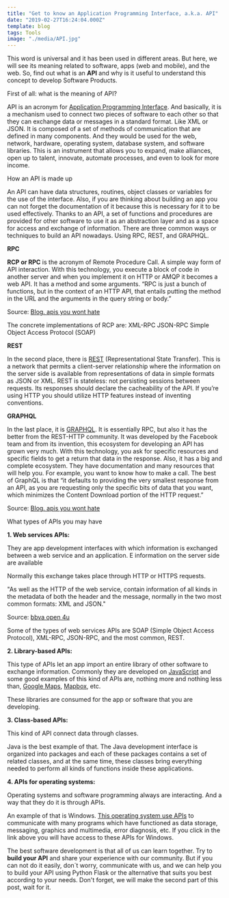 ```yaml
---
title: "Get to know an Application Programming Interface, a.k.a. API"
date: "2019-02-27T16:24:04.000Z"
template: blog
tags: Tools
image: "./media/API.jpg"
---
```



This word is universal and it has been used in different areas. But here, we will see its meaning related to software, apps (web and mobile), and the web. So, find out what is an **API** and why is it useful to understand this concept to develop Software Products. 


<title-2>First of all: what is the meaning of API?</title-2>

API is an acronym for <a href="https://zenscrape.com/java-web-scraping-comprehensive-tutorial/" target="_blank">Application Programming Interface</a>. And basically, it is a mechanism used to connect two pieces of software to each other so that they can exchange data or messages in a standard format. Like XML or JSON.
It is composed of a set of methods of communication that are defined in many components. And they would be used for the web, network, hardware, operating system, database system, and software libraries.
This is an instrument that allows you to expand, make alliances, open up to talent, innovate, automate processes, and even to look for more income.

<title-3>How an API is made up</title-3>

An API can have data structures, routines, object classes or variables for the use of the interface. Also, if you are thinking about building an app you can not forget the documentation of it because this is necessary for it to be used effectively.
Thanks to an API, a set of functions and procedures are provided for other software to use it as an abstraction layer and as a space for access and exchange of information. 
There are three common ways or techniques to build an API nowadays. Using RPC, REST, and GRAPHQL.

**RPC**

**RCP or RPC** is the acronym of Remote Procedure Call. A simple way form of API interaction. With this technology, you execute a block of code in another server and when you implement it on HTTP or AMQP it becomes a web API. 
It has a method and some arguments. “RPC is just a bunch of functions, but in the context of an HTTP API, that entails putting the method in the URL and the arguments in the query string or body.”

Source: [Blog. apis you wont hate](https://blog.apisyouwonthate.com/understanding-rpc-rest-and-graphql-2f959aadebe7)

The concrete implementations of RCP are: 
XML-RPC
JSON-RPC
Simple Object Access Protocol (SOAP)

**REST**

In the second place, there is  [REST](https://restrictcontentpro.com/downloads/rest-api/) (Representational State Transfer). This is a network that permits a client-server relationship where the information on the server side is available from representations of data in simple formats as JSON or XML. 
REST is stateless: not persisting sessions between requests. Its responses should declare the cacheability of the API. 
If you’re using HTTP you should utilize HTTP features instead of inventing conventions.

**GRAPHQL**

In the last place, it is [GRAPHQL](https://graphql.org/). It is essentially RPC, but also it has the better from the REST-HTTP community. 
It was developed by the Facebook team and from its invention, this ecosystem for developing an API has grown very much. 
With this technology, you ask for specific resources and specific fields to get a return that data in the response.
Also, it has a big and complete ecosystem. They have documentation and many resources that will help you. For example, you want to know how to make a call. 
The best of GraphQL is that “it defaults to providing the very smallest response from an API, as you are requesting only the specific bits of data that you want, which minimizes the Content Download portion of the HTTP request.”

Source: [Blog. apis you wont hate](https://blog.apisyouwonthate.com/understanding-rpc-rest-and-graphql-2f959aadebe7)

<title-3>What types of APIs you may have</title-3>

**1. Web services APIs:**


They are app development interfaces with which information is exchanged between a web service and an application. E information on the server side are available 

Normally this exchange takes place through HTTP or HTTPS requests.

"As well as the HTTP of the web service, contain information of all kinds in the metadata of both the header and the message, normally in the two most common formats: XML and JSON."

Source: [bbva open 4u](https://bbvaopen4u.com/en/actualidad/what-api-and-what-can-it-do-my-business)

Some of the types of web services APIs are SOAP (Simple Object Access Protocol), XML-RPC, JSON-RPC, and the most common, REST.

<youtube-video id="7YcW25PHnAA"></youtube-video>

**2. Library-based APIs:**

This type of APIs let an app import an entire library of other software to exchange information. Commonly they are developed on [JavaScript](https://www.javascript.com/) and some good examples of this kind of APIs are, nothing more and nothing less than, [Google Maps](https://cloud.google.com/maps-platform/?hl=es), [Mapbox](https://docs.mapbox.com/api/), etc. 

These libraries are consumed for the app or software that you are developing. 

<youtube-video id="ZE8ODPL2VPI"></youtube-video>

**3. Class-based APIs:**

This kind of API connect data through classes. 

Java is the best example of that. The Java development interface is organized into packages and each of these packages contains a set of related classes, and at the same time, these classes bring everything needed to perform all kinds of functions inside these applications. 

**4. APIs for operating systems:**

Operating systems and software programming always are interacting. And a way that they do it is through APIs. 

An example of that is Windows. [This operating system use APIs](https://docs.microsoft.com/en-us/windows/desktop/apiindex/windows-api-list) to communicate with many programs which have functioned as data storage, messaging, graphics and multimedia, error diagnosis, etc. If you click in the link above you will have access to these APIs for Windows.

The best software development is that all of us can learn together. Try to **build your API** and share your experience with our community. But if you can not do it easily, don´t worry, communicate with us, and we can help you to build your API using Python Flask or the alternative that suits you best according to your needs. Don't forget, we will make the second part of this post, wait for it. 

